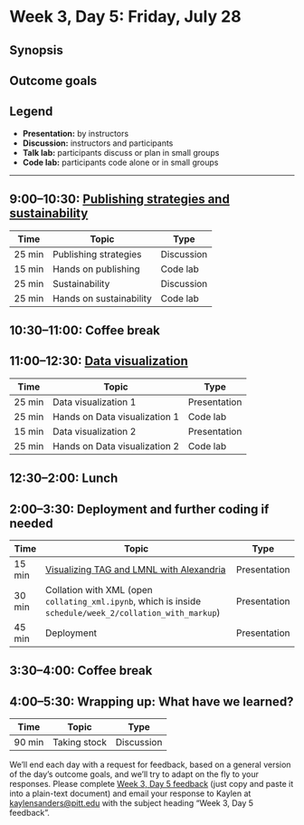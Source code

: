 # Week 3, Day 5: Friday, July 28
## Synopsis



## Outcome goals
## Legend

* **Presentation:** by instructors
* **Discussion:** instructors and participants
* **Talk lab:** participants discuss or plan in small groups
* **Code lab:** participants code alone or in small groups

* * *
## 9:00–10:30: [Publishing strategies and sustainability](week_3_day_5_session_1.md)

Time | Topic | Type
---- | ---- | ---- 
25 min | Publishing strategies | Discussion
15 min | Hands on publishing | Code lab
25 min | Sustainability | Discussion
25 min | Hands on sustainability | Code lab

## 10:30–11:00: Coffee break

## 11:00–12:30: [Data visualization](visualization.md)

Time | Topic | Type
---- | ---- | ---- 
25 min | Data visualization 1 | Presentation
25 min | Hands on Data visualization 1 | Code lab
15 min | Data visualization 2 | Presentation
25 min | Hands on Data visualization 2 | Code lab

## 12:30–2:00: Lunch

## 2:00–3:30: Deployment and further coding if needed

Time | Topic | Type
---- | ---- | ---- 
15 min | [Visualizing TAG and LMNL with Alexandria](alexandria.md) | Presentation
30 min | Collation with XML (open `collating_xml.ipynb`, which is inside `schedule/week_2/collation_with_markup`) | Presentation
45 min | Deployment | Presentation

## 3:30–4:00: Coffee break

## 4:00–5:30: Wrapping up: What have we learned?

Time | Topic | Type
---- | ---- | ---- 
90 min | Taking stock | Discussion

We’ll end each day with a request for feedback, based on a general version of the day’s outcome goals, and we’ll try to adapt on the fly to your responses. Please complete [Week 3, Day 5 feedback](week_3_day_5_feedback.md) (just copy and paste it into a plain-text document) and email your response to Kaylen at [kaylensanders@pitt.edu](mailto:kaylensanders@pitt.edu) with the subject heading “Week 3, Day 5 feedback”.